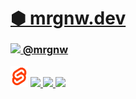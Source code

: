 <h1>
<a href="https://mrgnw.dev">⬢ mrgnw.dev
</a>
</h1>
<h3>
         <a href="https://twitter.com/mrgnw">
         <img src="https://svgshare.com/i/Mom.svg" width="14"></img> @mrgnw
         </a>
</h3>


<p>
         <a href="https://svelte.dev" target="_blank"><img src="https://raw.githubusercontent.com/sveltejs/branding/master/svelte-logo.svg" width="28"></img></a>
         <a href="https://fastapi.tiangolo.com" target="_blank">
                  <img src="https://upload.wikimedia.org/wikipedia/commons/c/c3/Python-logo-notext.svg" width="30"></img>
                  <img src="https://svgshare.com/i/Mpb.svg" width="32"></img>
         </a>
         <a href="https://postgresql.org">
         <img src="https://wiki.postgresql.org/images/a/a4/PostgreSQL_logo.3colors.svg" width="28"></img>
         </a>
         
<p>
